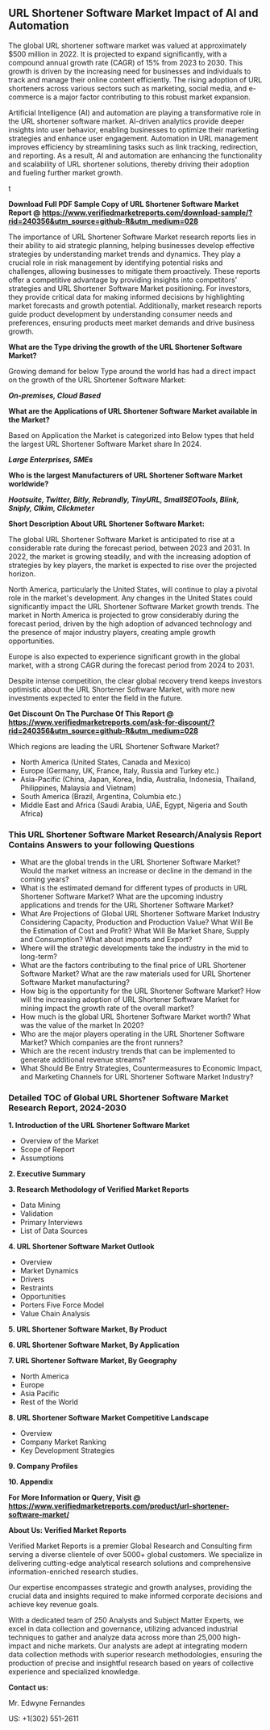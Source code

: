 <h2>URL Shortener Software Market Impact of AI and Automation</h2><p>The global URL shortener software market was valued at approximately $500 million in 2022. It is projected to expand significantly, with a compound annual growth rate (CAGR) of 15% from 2023 to 2030. This growth is driven by the increasing need for businesses and individuals to track and manage their online content efficiently. The rising adoption of URL shorteners across various sectors such as marketing, social media, and e-commerce is a major factor contributing to this robust market expansion.</p><p>Artificial Intelligence (AI) and automation are playing a transformative role in the URL shortener software market. AI-driven analytics provide deeper insights into user behavior, enabling businesses to optimize their marketing strategies and enhance user engagement. Automation in URL management improves efficiency by streamlining tasks such as link tracking, redirection, and reporting. As a result, AI and automation are enhancing the functionality and scalability of URL shortener solutions, thereby driving their adoption and fueling further market growth.</p>t</p><p id="" class=""><strong>Download Full PDF Sample Copy of URL Shortener Software Market Report @ <a href="https://www.verifiedmarketreports.com/download-sample/?rid=240356&utm_source=github-R&utm_medium=028" target="_blank">https://www.verifiedmarketreports.com/download-sample/?rid=240356&utm_source=github-R&utm_medium=028</a></strong></p><p>The importance of&nbsp;URL Shortener Software Market research reports lies in their ability to aid strategic planning, helping businesses develop effective strategies by understanding market trends and dynamics. They play a crucial role in risk management by identifying potential risks and challenges, allowing businesses to mitigate them proactively. These reports offer a competitive advantage by providing insights into competitors' strategies and URL Shortener Software Market positioning. For investors, they provide critical data for making informed decisions by highlighting market forecasts and growth potential. Additionally, market research reports guide product development by understanding consumer needs and preferences, ensuring products meet market demands and drive business growth.</p><p><strong>What are the&nbsp;Type driving the growth of the URL Shortener Software Market?</strong></p><p id="" class="">Growing demand for below Type around the world has had a direct impact on the growth of the URL Shortener Software Market:</p><em><strong>On-premises, Cloud Based</strong></em></p><strong>What are the&nbsp;Applications&nbsp;of URL Shortener Software Market available in the Market?</strong></p><p id="" class="">Based on Application the Market is categorized into Below types that held the largest URL Shortener Software Market share In 2024.</p><em><strong>Large Enterprises, SMEs</strong></em></p><strong>Who is the largest Manufacturers of URL Shortener Software Market worldwide?</strong></p><p><em><strong>Hootsuite, Twitter, Bitly, Rebrandly, TinyURL, SmallSEOTools, Blink, Sniply, Clkim, Clickmeter</strong></em></p><p id="" class=""><strong>Short Description About URL Shortener Software Market:</strong></p><p>The global URL Shortener Software Market is anticipated to rise at a considerable rate during the forecast period, between 2023 and 2031. In 2022, the market is growing steadily, and with the increasing adoption of strategies by key players, the market is expected to rise over the projected horizon.</p><p>North America, particularly the United States, will continue to play a pivotal role in the market's development. Any changes in the United States could significantly impact the URL Shortener Software Market growth trends. The market in North America is projected to grow considerably during the forecast period, driven by the high adoption of advanced technology and the presence of major industry players, creating ample growth opportunities.</p><p>Europe is also expected to experience significant growth in the global market, with a strong CAGR during the forecast period from 2024 to 2031.</p><p>Despite intense competition, the clear global recovery trend keeps investors optimistic about the URL Shortener Software Market, with more new investments expected to enter the field in the future.</p><p id="" class=""><strong>Get Discount On The Purchase Of This Report @ <a href="https://www.verifiedmarketreports.com/ask-for-discount/?rid=240356&utm_source=github-R&utm_medium=028" target="_blank">https://www.verifiedmarketreports.com/ask-for-discount/?rid=240356&utm_source=github-R&utm_medium=028</a></strong></p>Which regions are leading the URL Shortener Software Market?</p><ul><li>North America (United States, Canada and Mexico)</li><li>Europe (Germany, UK, France, Italy, Russia and Turkey etc.)</li><li>Asia-Pacific (China, Japan, Korea, India, Australia, Indonesia, Thailand, Philippines, Malaysia and Vietnam)</li><li>South America (Brazil, Argentina, Columbia etc.)</li><li>Middle East and Africa (Saudi Arabia, UAE, Egypt, Nigeria and South Africa)</li></ul><h3 id="" class="">This URL Shortener Software Market Research/Analysis Report Contains Answers to your following Questions</h3><ul><li>What are the global trends in the URL Shortener Software Market? Would the market witness an increase or decline in the demand in the coming years?</li><li>What is the estimated demand for different types of products in URL Shortener Software Market? What are the upcoming industry applications and trends for the URL Shortener Software Market?</li><li>What Are Projections of Global URL Shortener Software Market Industry Considering Capacity, Production and Production Value? What Will Be the Estimation of Cost and Profit? What Will Be Market Share, Supply and Consumption? What about imports and Export?</li><li>Where will the strategic developments take the industry in the mid to long-term?</li><li>What are the factors contributing to the final price of URL Shortener Software Market? What are the raw materials used for URL Shortener Software Market manufacturing?</li><li>How big is the opportunity for the URL Shortener Software Market? How will the increasing adoption of URL Shortener Software Market for mining impact the growth rate of the overall market?</li><li>How much is the global URL Shortener Software Market worth? What was the value of the market In 2020?</li><li>Who are the major players operating in the URL Shortener Software Market? Which companies are the front runners?</li><li>Which are the recent industry trends that can be implemented to generate additional revenue streams?</li><li>What Should Be Entry Strategies, Countermeasures to Economic Impact, and Marketing Channels for URL Shortener Software Market Industry?</li></ul><h3 id="" class="">Detailed TOC of Global URL Shortener Software Market Research Report, 2024-2030</h3><p id="" class=""><strong>1. Introduction of the URL Shortener Software Market</strong></p><ul><li>Overview of the Market</li><li>Scope of Report</li><li>Assumptions</li></ul><p id="" class=""><strong>2. Executive Summary</strong></p><p id="" class=""><strong>3. Research Methodology of Verified Market Reports</strong></p><ul><li>Data Mining</li><li>Validation</li><li>Primary Interviews</li><li>List of Data Sources</li></ul><p id="" class=""><strong>4. URL Shortener Software Market Outlook</strong></p><ul><li>Overview</li><li>Market Dynamics</li><li>Drivers</li><li>Restraints</li><li>Opportunities</li><li>Porters Five Force Model</li><li>Value Chain Analysis</li></ul><p id="" class=""><strong>5. URL Shortener Software Market, By Product</strong></p><p id="" class=""><strong>6. URL Shortener Software Market, By Application</strong></p><p id="" class=""><strong>7. URL Shortener Software Market, By Geography</strong></p><ul><li>North America</li><li>Europe</li><li>Asia Pacific</li><li>Rest of the World</li></ul><p id="" class=""><strong>8. URL Shortener Software Market Competitive Landscape</strong></p><ul><li>Overview</li><li>Company Market Ranking</li><li>Key Development Strategies</li></ul><p id="" class=""><strong>9. Company Profiles</strong></p><p id="" class=""><strong>10. Appendix</strong></p><p id="" class=""><strong>For More Information or Query, Visit @ <a href="https://www.verifiedmarketreports.com/product/url-shortener-software-market/" target="_blank">https://www.verifiedmarketreports.com/product/url-shortener-software-market/</a></strong></p><p id="" class=""><strong>About Us: Verified Market Reports</strong></p><p id="" class="">Verified Market Reports is a premier Global Research and Consulting firm serving a diverse clientele of over 5000+ global customers. We specialize in delivering cutting-edge analytical research solutions and comprehensive information-enriched research studies.</p><p id="" class="">Our expertise encompasses strategic and growth analyses, providing the crucial data and insights required to make informed corporate decisions and achieve key revenue goals.</p><p id="" class="">With a dedicated team of 250 Analysts and Subject Matter Experts, we excel in data collection and governance, utilizing advanced industrial techniques to gather and analyze data across more than 25,000 high-impact and niche markets. Our analysts are adept at integrating modern data collection methods with superior research methodologies, ensuring the production of precise and insightful research based on years of collective experience and specialized knowledge.</p><p id="" class=""><strong>Contact us:</strong></p><p id="" class="">Mr. Edwyne Fernandes</p><p id="" class="">US: +1(302) 551-2611</p>
